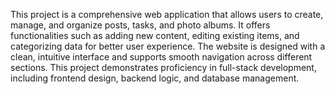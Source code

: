 This project is a comprehensive web application that allows users to create, manage, and organize posts, tasks, and photo albums. It offers functionalities such as adding new content, editing existing items, and categorizing data for better user experience. The website is designed with a clean, intuitive interface and supports smooth navigation across different sections. This project demonstrates proficiency in full-stack development, including frontend design, backend logic, and database management.
